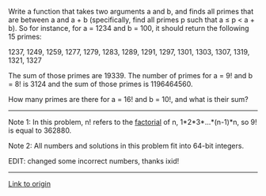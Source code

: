 Write a function that takes two arguments a and b, and finds all primes that are between a and a + b (specifically, find all primes p such that a &le; p &lt; a + b). So for instance, for a = 1234 and b = 100, it should return the following 15 primes:

1237, 1249, 1259, 1277, 1279, 1283, 1289, 1291, 1297, 1301, 1303, 1307, 1319, 1321, 1327

The sum of those primes are 19339. The number of primes for a = 9! and b = 8! is 3124 and the sum of those primes is 1196464560.

How many primes are there for a = 16! and b = 10!, and what is their sum?

***

Note 1: In this problem, n! refers to the [factorial](http://en.wikipedia.org/wiki/Factorial) of n, 1\*2\*3\*...\*(n-1)\*n, so 9! is equal to 362880. 

Note 2: All numbers and solutions in this problem fit into 64-bit integers.

EDIT: changed some incorrect numbers, thanks ixid!

---

[Link to origin](https://www.reddit.com/r/dailyprogrammer/srp5q)